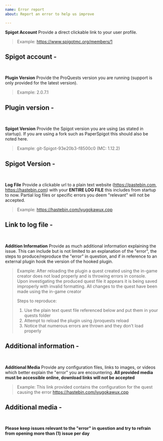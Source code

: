 ```yaml
---
name: Error report
about: Report an error to help us improve

---
```


**Spigot Account**
Provide a direct clickable link to your user profile.
> Example: https://www.spigotmc.org/members/1

**Spigot account** - 
<br>
- 
<br>

**Plugin Version**
Provide the ProQuests version you are running (support is only provided for the latest version).
> Example: 2.0.7.1

**Plugin version** - 
<br>
- 
<br>

**Spigot Version**
Provide the Spigot version you are using (as stated in startup). If you are using a fork such as PaperSpigot this should also be noted here.
> Example: git-Spigot-93e20b3-f8500c0 (MC: 1.12.2)

**Spigot Version** - 
<br>
- 
<br>

**Log File**
Provide a clickable url to a plain text website (https://pastebin.com, https://hastebin.com) with your **ENTIRE LOG FILE** this includes from startup to now. Partial log files or specific errors you deem "relevant" will not be accepted.
> Example: https://hastebin.com/iyugokawux.cpp

**Link to log file** - 
<br>
- 
<br>

**Addition Information**
Provide as much additional information explaining the issue. This can include but is not limited to an explanation of the "error", the steps to produce/reproduce the "error" in question, and if in reference to an external plugin hook the version of the hooked plugin.
> Example:
> After reloading the plugin a quest created using the in-game creator does not load properly and is throwing errors in console. Upon investigating the produced quest file it appears it is being saved improperly with invalid formatting. All changes to the quest have been made using the in-game creator
> 
> Steps to reproduce:
> 1. Use the plain text quest file referenced below and put them in your quests folder
> 2. Attempt to reload the plugin using /proquests reload
> 3. Notice that numerous errors are thrown and they don't load properly

**Additional information** - 
<br>
- 
<br>

**Additional Media**
Provide any configuration files, links to images, or videos which better explain the "error" you are encountering. **All provided media must be accessible online, download links will not be accepted**
> Example: This link provided contains the configuration for the quest causing the error https://hastebin.com/iyugokawux.cpp

**Additional media** - 
<br>
- 
<br>

**Please keep issues relevant to the "error" in question and try to refrain from opening more than (1) issue per day**
